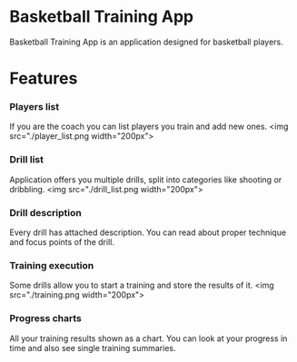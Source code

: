 # Basketball Training App

Basketball Training App is an application designed for basketball players.

# Features

### Players list
If you are the coach you can list players you train and add new ones.
<img src="./player_list.png width="200px">

### Drill list
Application offers you multiple drills, split into categories like shooting or dribbling.
<img src="./drill_list.png width="200px">

### Drill description
Every drill has attached description. You can read about proper technique and focus points of the drill.

### Training execution
Some drills allow you to start a training and store the results of it. 
<img src="./training.png width="200px">

### Progress charts
All your training results shown as a chart. You can look at your progress in time and also see single training summaries.